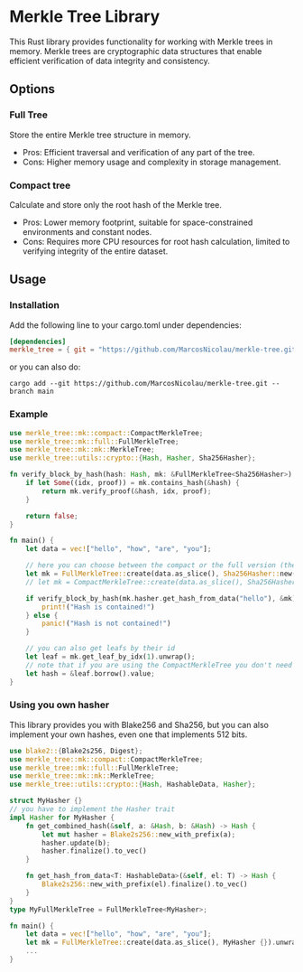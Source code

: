 # Merkle Tree Library

This Rust library provides functionality for working with Merkle trees in memory. Merkle trees are cryptographic data structures that enable efficient verification of data integrity and consistency.

## Options

### Full Tree

Store the entire Merkle tree structure in memory.

-   Pros: Efficient traversal and verification of any part of the tree.
-   Cons: Higher memory usage and complexity in storage management.

### Compact tree

Calculate and store only the root hash of the Merkle tree.

-   Pros: Lower memory footprint, suitable for space-constrained environments and constant nodes.
-   Cons: Requires more CPU resources for root hash calculation, limited to verifying integrity of the entire dataset.

## Usage

### Installation

Add the following line to your cargo.toml under dependencies:

```toml
[dependencies]
merkle_tree = { git = "https://github.com/MarcosNicolau/merkle-tree.git", branch = "main" }
```

or you can also do:

`cargo add --git https://github.com/MarcosNicolau/merkle-tree.git --branch main`

### Example

```rust
use merkle_tree::mk::compact::CompactMerkleTree;
use merkle_tree::mk::full::FullMerkleTree;
use merkle_tree::mk::mk::MerkleTree;
use merkle_tree::utils::crypto::{Hash, Hasher, Sha256Hasher};

fn verify_block_by_hash(hash: Hash, mk: &FullMerkleTree<Sha256Hasher>) -> bool {
    if let Some((idx, proof)) = mk.contains_hash(&hash) {
        return mk.verify_proof(&hash, idx, proof);
    }

    return false;
}

fn main() {
    let data = vec!["hello", "how", "are", "you"];

    // here you can choose between the compact or the full version (their api is the same)
    let mk = FullMerkleTree::create(data.as_slice(), Sha256Hasher::new()).unwrap();
    // let mk = CompactMerkleTree::create(data.as_slice(), Sha256Hasher::new()).unwrap();

    if verify_block_by_hash(mk.hasher.get_hash_from_data("hello"), &mk) {
        print!("Hash is contained!")
    } else {
        panic!("Hash is not contained!")
    }

    // you can also get leafs by their id
    let leaf = mk.get_leaf_by_idx(1).unwrap();
    // note that if you are using the CompactMerkleTree you don't need the borrow
    let hash = &leaf.borrow().value;
}
```

### Using you own hasher

This library provides you with Blake256 and Sha256, but you can also implement your own hashes, even one that implements 512 bits.

```rust
use blake2::{Blake2s256, Digest};
use merkle_tree::mk::compact::CompactMerkleTree;
use merkle_tree::mk::full::FullMerkleTree;
use merkle_tree::mk::mk::MerkleTree;
use merkle_tree::utils::crypto::{Hash, HashableData, Hasher};

struct MyHasher {}
// you have to implement the Hasher trait
impl Hasher for MyHasher {
    fn get_combined_hash(&self, a: &Hash, b: &Hash) -> Hash {
        let mut hasher = Blake2s256::new_with_prefix(a);
        hasher.update(b);
        hasher.finalize().to_vec()
    }

    fn get_hash_from_data<T: HashableData>(&self, el: T) -> Hash {
        Blake2s256::new_with_prefix(el).finalize().to_vec()
    }
}
type MyFullMerkleTree = FullMerkleTree<MyHasher>;

fn main() {
    let data = vec!["hello", "how", "are", "you"];
    let mk = FullMerkleTree::create(data.as_slice(), MyHasher {}).unwrap();
    ...
}
```
